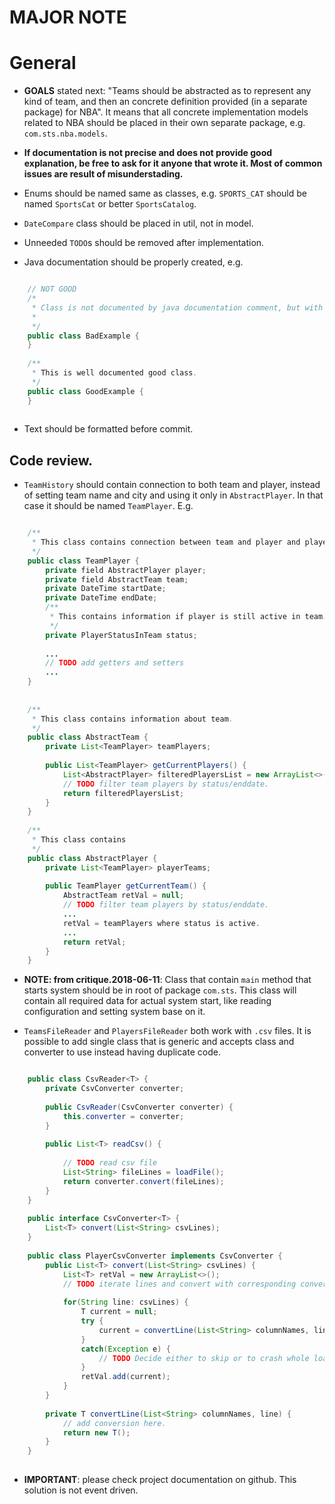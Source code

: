 # **MAJOR NOTE**

# General


- **GOALS** stated next: "Teams should be abstracted as to represent any kind of team, and then an concrete definition provided (in a separate package) for NBA". It means that all concrete implementation models related to NBA should be placed in their own separate package, e.g. `com.sts.nba.models`.

- **If documentation is not precise and does not provide good explanation, be free to ask for it anyone that wrote it. Most of common issues are result of misunderstading.**

- Enums should be named same as classes, e.g. `SPORTS_CAT` should be named `SportsCat` or better `SportsCatalog`.
- `DateCompare` class should be placed in util, not in model.
- Unneeded `TODO`s should be removed after implementation.

- Java documentation should be properly created, e.g. 

```java 

	// NOT GOOD
	/*
	 * Class is not documented by java documentation comment, but with regular one.
	 * 
	 */
	public class BadExample {
	}
	
	/**
	 * This is well documented good class.
	 */
	public class GoodExample {
	}
	
```

- Text should be formatted before commit.  


## Code review.

- `TeamHistory` should contain connection to both team and player, instead of setting team name and city and using it only in `AbstractPlayer`. In that case it should be named `TeamPlayer`. E.g.

```java

	/**
	 * This class contains connection between team and player and player's engagement.
	 */
	public class TeamPlayer {
		private field AbstractPlayer player;
		private field AbstractTeam team;
		private DateTime startDate;
		private DateTime endDate;
		/**
		 * This contains information if player is still active in team.
		 */
		private PlayerStatusInTeam status;
		
		...
		// TODO add getters and setters
		...
	}
	
	
	/**
	 * This class contains information about team.
	 */
	public class AbstractTeam {
		private List<TeamPlayer> teamPlayers;
		
		public List<TeamPlayer> getCurrentPlayers() {
			List<AbstractPlayer> filteredPlayersList = new ArrayList<>();
			// TODO filter team players by status/enddate.
			return filteredPlayersList; 
		}
	}
	
	/**
	 * This class contains 
	 */
	public class AbstractPlayer {
		private List<TeamPlayer> playerTeams;
		
		public TeamPlayer getCurrentTeam() {
			AbstractTeam retVal = null;
			// TODO filter team players by status/enddate.
			...
			retVal = teamPlayers where status is active.
			...
			return retVal; 
		}
	}
```

- **NOTE: from critique.2018-06-11**: Class that contain `main` method that starts system should be in root of package `com.sts`. This class will contain all required data for actual system start, like reading configuration and setting system base on it.


- `TeamsFileReader` and `PlayersFileReader` both work with `.csv` files. It is possible to add single class that is generic and accepts class and converter to use instead having duplicate code.

```java

	public class CsvReader<T> {
	   	private CsvConverter converter;
	   
		public CsvReader(CsvConverter converter) {
			this.converter = converter; 
	   	}
	
	   	public List<T> readCsv() {
	   		
	   		// TODO read csv file
	   		List<String> fileLines = loadFile(); 
	   		return converter.convert(fileLines);
	   	}
	}
	
	public interface CsvConverter<T> {
		List<T> convert(List<String> csvLines);
	}
   
	public class PlayerCsvConverter implements CsvConverter {
		public List<T> convert(List<String> csvLines) {
			List<T> retVal = new ArrayList<>();
			// TODO iterate lines and convert with corresponding converter
			
			for(String line: csvLines) {
				T current = null;
				try {
					current = convertLine(List<String> columnNames, line);
				}
				catch(Exception e) {
					// TODO Decide either to skip or to crash whole loading
				}
				retVal.add(current);
			}
		}
		
		private T convertLine(List<String> columnNames, line) {
			// add conversion here.
			return new T();
		}
	}
   
```
- **IMPORTANT**: please check project documentation on github. This solution is not event driven.
